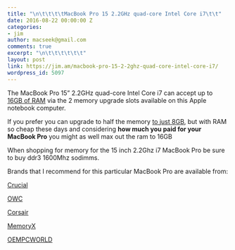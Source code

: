 ```yaml
---
title: "\n\t\t\t\tMacBook Pro 15 2.2GHz quad-core Intel Core i7\t\t"
date: 2016-08-22 00:00:00 Z
categories:
- jim
author: macseek@gmail.com
comments: true
excerpt: "\n\t\t\t\t\t\t"
layout: post
link: https://jim.am/macbook-pro-15-2-2ghz-quad-core-intel-core-i7/
wordpress_id: 5097
---
```


The MacBook Pro 15” 2.2GHz quad-core Intel Core i7 can accept up to [16GB of RAM](http://amzn.to/2aZ7cc2) via the 2 memory upgrade slots available on this Apple notebook computer.




If you prefer you can upgrade to half the memory [to just 8GB](http://amzn.to/2aG3Hoc), but with RAM so cheap these days and considering **how much you paid for your MacBook Pro** you might as well max out the ram to 16GB




When shopping for memory for the 15 inch 2.2Ghz i7 MacBook Pro be sure to buy ddr3 1600Mhz sodimms.




Brands that I recommend for this particular MacBook Pro are available from:




[Crucial](http://amzn.to/2bccVIB)




[OWC](http://amzn.to/2bcd4fi)




[Corsair](http://amzn.to/2bccVsr)




[MemoryX](http://memoryx.net)




[OEMPCWORLD](http://oempcworld.com)


		
